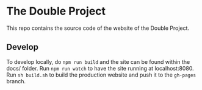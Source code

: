 # The Double Project

This repo contains the source code of the website of the Double Project.

## Develop

To develop locally, do `npm run build` and the site can be found within the docs/ folder. Run `npm run watch` to have the site running at localhost:8080. Run `sh build.sh` to build the production website and push it to the `gh-pages` branch.
